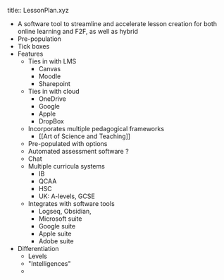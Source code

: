 title:: LessonPlan.xyz

- A software tool to streamline and accelerate lesson creation for both online learning and F2F, as well as hybrid
- Pre-population
- Tick boxes
- Features
	- Ties in with LMS
		- Canvas
		- Moodle
		- Sharepoint
	- Ties in with cloud
		- OneDrive
		- Google
		- Apple
		- DropBox
	- Incorporates multiple pedagogical frameworks
		- [[Art of Science and Teaching]]
	- Pre-populated with options
	- Automated assessment software ?
	- Chat
	- Multiple curricula systems
		- IB
		- QCAA
		- HSC
		- UK: A-levels, GCSE
	- Integrates with software tools
		- Logseq, Obsidian,
		- Microsoft suite
		- Google suite
		- Apple suite
		- Adobe suite
- Differentiation
	- Levels
	- "Intelligences"
	-